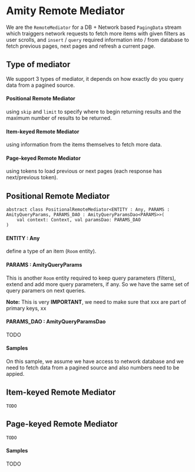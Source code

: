 # Amity Remote Mediator

We are the `RemoteMediator` for a DB + Network based `PagingData` stream which traiggers network requests to fetch more items with given filters as user scrolls, and `insert` / `query` required information into / from database to fetch previous pages, next pages and refresh a current page.

## Type of mediator

We support 3 types of mediator, it depends on how exactly do you query data from a pagined source.

#### Positional Remote Mediator

using `skip` and `limit` to specify where to begin returning results and the maximum number of results to be returned.

#### Item-keyed Remote Mediator

using information from the items themselves to fetch more data.

#### Page-keyed Remote Mediator

using tokens to load previous or next pages (each response has next/previous token).

## Positional Remote Mediator

```text
abstract class PositionalRemoteMediator<ENTITY : Any, PARAMS : AmityQueryParams, PARAMS_DAO : AmityQueryParamsDao<PARAMS>>(
    val context: Context, val paramsDao: PARAMS_DAO
)
```

#### ENTITY : Any

define a type of an item (`Room` entity).

#### PARAMS : AmityQueryParams

This is another `Room` entity required to keep query parameters (filters), extend and add more query parameters, if any. So we have the same set of query paramers on next queries.

**Note:** This is very **IMPORTANT**, we need to make sure that xxx are part of primary keys, xx

#### PARAMS_DAO : AmityQueryParamsDao<PARAMS>
    
TODO
    
#### Samples

On this sample, we assume we have access to network database and we need to fetch data from a pagined source and also numbers need to be appied.

## Item-keyed Remote Mediator

```text
TODO
```

## Page-keyed Remote Mediator

```text
TODO
```

#### Samples

TODO
